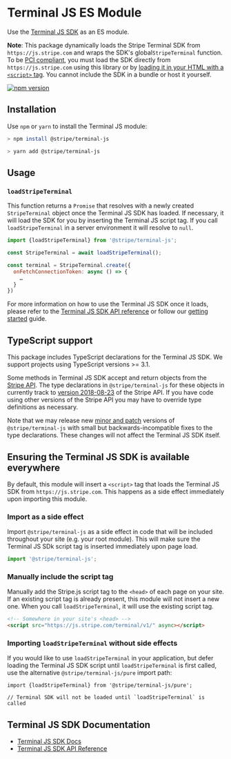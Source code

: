 # Terminal JS ES Module

Use the [Terminal JS SDK](https://stripe.com/docs/terminal/sdk/js) as an ES
module.

**Note**: This package dynamically loads the Stripe Terminal SDK from 
`https://js.stripe.com` and wraps the SDK's global`StripeTerminal` function. 
To be
[PCI compliant](https://stripe.com/docs/security#validating-pci-compliance), you
must load the SDK directly from `https://js.stripe.com` using this library or by
[loading it in your HTML with a `<script>` tag](https://stripe.com/docs/terminal/sdk/js). You cannot include the
SDK in a bundle or host it yourself.

[![npm version](https://img.shields.io/npm/v/@stripe/terminal-js.svg?style=flat-square)](https://www.npmjs.com/package/@stripe/terminal-js)

## Installation

Use `npm` or `yarn` to install the Terminal JS module:

```sh
> npm install @stripe/terminal-js

> yarn add @stripe/terminal-js
```

## Usage

### `loadStripeTerminal`

This function returns a `Promise` that resolves with a newly created
`StripeTerminal` object once the Terminal JS SDK has loaded. If necessary, it
will load the SDK for you by inserting the Terminal JS script tag. If you call
`loadStripeTerminal` in a server environment it will resolve to `null`.

```js
import {loadStripeTerminal} from '@stripe/terminal-js';

const StripeTerminal = await loadStripeTerminal();

const terminal = StripeTerminal.create({
  onFetchConnectionToken: async () => {
    …
  }
})
```

For more information on how to use the Terminal JS SDK once it loads, please
refer to the
[Terminal JS SDK API reference](https://stripe.com/docs/terminal/js-api-reference)
or follow our [getting started](https://stripe.com/docs/terminal/sdk/js) guide.

## TypeScript support

This package includes TypeScript declarations for the Terminal JS SDK. We
support projects using TypeScript versions >= 3.1.

Some methods in Terminal JS SDK accept and return objects from the
[Stripe API](https://stripe.com/docs/api). The type declarations in
`@stripe/terminal-js` for these objects in currently track to
[version 2018-08-23](https://stripe.com/docs/api/versioning) of the Stripe API.
If you have code using other versions of the Stripe API you may have to override
type definitions as necessary.

Note that we may release new [minor and patch](https://semver.org/) versions of
`@stripe/terminal-js` with small but backwards-incompatible fixes to the type
declarations. These changes will not affect the Terminal JS SDK itself.

## Ensuring the Terminal JS SDK is available everywhere

By default, this module will insert a `<script>` tag that loads the Terminal JS
SDK from `https://js.stripe.com`. This happens as a side effect immediately upon
importing this module.

### Import as a side effect

Import `@stripe/terminal-js` as a side effect in code that will be included
throughout your site (e.g. your root module). This will make sure the Terminal
JS SDk script tag is inserted immediately upon page load.

```js
import '@stripe/terminal-js';
```

### Manually include the script tag

Manually add the Stripe.js script tag to the `<head>` of each page on your site.
If an existing script tag is already present, this module will not insert a new
one. When you call `loadStripeTerminal`, it will use the existing script tag.

```html
<!-- Somewhere in your site's <head> -->
<script src="https://js.stripe.com/terminal/v1/" async></script>
```

### Importing `loadStripeTerminal` without side effects

If you would like to use `loadStripeTerminal` in your application, but defer
loading the Terminal JS SDK script until `loadStripeTerminal` is first called,
use the alternative `@stripe/terminal-js/pure` import path:

```
import {loadStripeTerminal} from '@stripe/terminal-js/pure';

// Terminal SDK will not be loaded until `loadStripeTerminal` is called
```

## Terminal JS SDK Documentation

- [Terminal JS SDK Docs](https://stripe.com/docs/terminal/sdk/js)
- [Terminal JS SDK API Reference](https://stripe.com/docs/terminal/js-api-reference)
